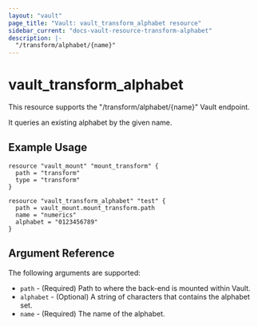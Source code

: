 ```yaml
---
layout: "vault"
page_title: "Vault: vault_transform_alphabet resource"
sidebar_current: "docs-vault-resource-transform-alphabet"
description: |-
  "/transform/alphabet/{name}"
---
```


# vault\_transform\_alphabet

This resource supports the "/transform/alphabet/{name}" Vault endpoint.

It queries an existing alphabet by the given name.

## Example Usage

```hcl
resource "vault_mount" "mount_transform" {
  path = "transform"
  type = "transform"
}

resource "vault_transform_alphabet" "test" {
  path = vault_mount.mount_transform.path
  name = "numerics"
  alphabet = "0123456789"
}
```

## Argument Reference

The following arguments are supported:

* `path` - (Required) Path to where the back-end is mounted within Vault.  
* `alphabet` - (Optional) A string of characters that contains the alphabet set.  
* `name` - (Required) The name of the alphabet.  
